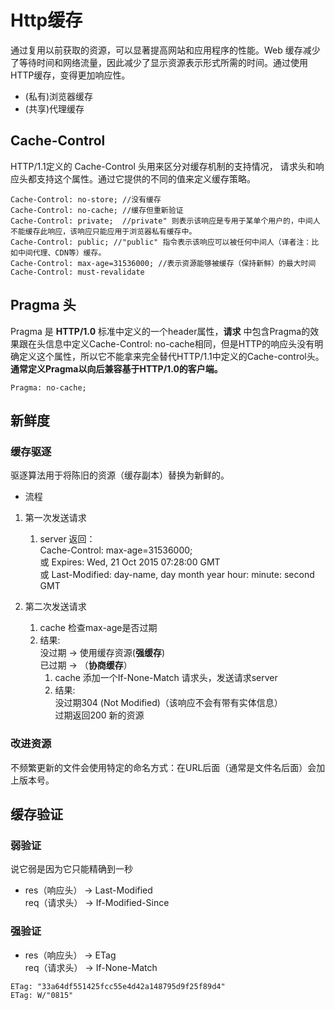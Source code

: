 # Http缓存
通过复用以前获取的资源，可以显著提高网站和应用程序的性能。Web 缓存减少了等待时间和网络流量，因此减少了显示资源表示形式所需的时间。通过使用 HTTP缓存，变得更加响应性。

* (私有)浏览器缓存
* (共享)代理缓存

## Cache-Control
HTTP/1.1定义的 Cache-Control 头用来区分对缓存机制的支持情况， 请求头和响应头都支持这个属性。通过它提供的不同的值来定义缓存策略。
```
Cache-Control: no-store; //没有缓存
Cache-Control: no-cache; //缓存但重新验证
Cache-Control: private;  //private" 则表示该响应是专用于某单个用户的，中间人不能缓存此响应，该响应只能应用于浏览器私有缓存中。
Cache-Control: public; //"public" 指令表示该响应可以被任何中间人（译者注：比如中间代理、CDN等）缓存。
Cache-Control: max-age=31536000; //表示资源能够被缓存（保持新鲜）的最大时间
Cache-Control: must-revalidate
```

## Pragma 头
Pragma 是 __HTTP/1.0__ 标准中定义的一个header属性，__请求__ 中包含Pragma的效果跟在头信息中定义Cache-Control: no-cache相同，但是HTTP的响应头没有明确定义这个属性，所以它不能拿来完全替代HTTP/1.1中定义的Cache-control头。 __通常定义Pragma以向后兼容基于HTTP/1.0的客户端。__
```
Pragma: no-cache;
```

## 新鲜度
### 缓存驱逐
驱逐算法用于将陈旧的资源（缓存副本）替换为新鲜的。

* 流程
1. 第一次发送请求
    1. server 返回：</br>
    Cache-Control: max-age=31536000; </br>
    或 Expires: Wed, 21 Oct 2015 07:28:00 GMT </br>
    或 Last-Modified: day-name, day month year hour: minute: second GMT

1. 第二次发送请求
    1. cache 检查max-age是否过期
    2. 结果: </br>
       没过期 -> 使用缓存资源(__强缓存__) </br> 
       已过期 -> （__协商缓存__）
        1. cache 添加一个If-None-Match 请求头，发送请求server
        2. 结果: </br>
            没过期304 (Not Modified)（该响应不会有带有实体信息）</br>
            过期返回200 新的资源

### 改进资源
不频繁更新的文件会使用特定的命名方式：在URL后面（通常是文件名后面）会加上版本号。

## 缓存验证
### 弱验证
说它弱是因为它只能精确到一秒
* res（响应头） -> Last-Modified </br>
  req（请求头） -> If-Modified-Since

### 强验证
* res（响应头） -> ETag </br>
  req（请求头） -> If-None-Match
```
ETag: "33a64df551425fcc55e4d42a148795d9f25f89d4"
ETag: W/"0815"
```





